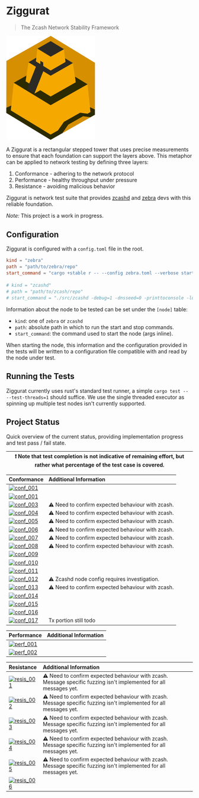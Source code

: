 # Ziggurat
> The Zcash Network Stability Framework

<img src="./logo.png" alt="Ziggurat Logo" width="240" />

A Ziggurat is a rectangular stepped tower that uses precise measurements to ensure
that each foundation can support the layers above. This metaphor can be applied to
network testing by defining three layers:

1. Conformance - adhering to the network protocol
2. Performance - healthy throughput under pressure
3. Resistance - avoiding malicious behavior

Ziggurat is network test suite that provides [zcashd](https://github.com/zcash/zcash)
and [zebra](https://github.com/ZcashFoundation/zebra) devs with this reliable foundation.

*Note:* This project is a work in progress.

## Configuration

Ziggurat is configured with a `config.toml` file in the root.

```toml
kind = "zebra"
path = "path/to/zebra/repo"
start_command = "cargo +stable r -- --config zebra.toml --verbose start"

# kind = "zcashd"
# path = "path/to/zcash/repo"
# start_command = "./src/zcashd -debug=1 -dnsseed=0 -printtoconsole -logips=1 -listenonion=0 -dns=0 -conf=/path/to/zcash/repo/zcash.conf"
```

Information about the node to be tested can be set under the `[node]` table:

- `kind`: one of `zebra` or `zcashd`
- `path`: absolute path in which to run the start and stop commands.
- `start_command`: the command used to start the node (args inline).

When starting the node, this information and the configuration provided in the tests will be written to a configuration file compatible with and read by the node under test.

## Running the Tests

Ziggurat currently uses rust's standard test runner, a simple `cargo test -- --test-threads=1` should suffice. We use the single threaded executor as spinning up multiple test nodes isn't currently supported.

## Project Status

Quick overview of the current status, providing implementation progress and test pass / fail state.

|:exclamation: Note that test completion is **not** indicative of remaining effort, but rather what percentage of the test case is covered.|
|---|

| Conformance | Additional Information |
| :---------- | :--------------------- |
| [![conf_001](https://img.shields.io/badge/001-██████████-green)   ](SPEC.md#ZG-CONFORMANCE-001)|
| [![conf_001](https://img.shields.io/badge/002-██████████-green)   ](SPEC.md#ZG-CONFORMANCE-002)|
| [![conf_003](https://img.shields.io/badge/003-██████████-green)   ](SPEC.md#ZG-CONFORMANCE-003)| :warning: Need to confirm expected behaviour with zcash.
| [![conf_004](https://img.shields.io/badge/004-██████████-green)   ](SPEC.md#ZG-CONFORMANCE-004)| :warning: Need to confirm expected behaviour with zcash.
| [![conf_005](https://img.shields.io/badge/005-██████████-red)     ](SPEC.md#ZG-CONFORMANCE-005)| :warning: Need to confirm expected behaviour with zcash.
| [![conf_006](https://img.shields.io/badge/006-██████████-green)   ](SPEC.md#ZG-CONFORMANCE-006)| :warning: Need to confirm expected behaviour with zcash.
| [![conf_007](https://img.shields.io/badge/007-██████████-red)     ](SPEC.md#ZG-CONFORMANCE-007)| :warning: Need to confirm expected behaviour with zcash.
| [![conf_008](https://img.shields.io/badge/008-██████████-red)     ](SPEC.md#ZG-CONFORMANCE-008)| :warning: Need to confirm expected behaviour with zcash.
| [![conf_009](https://img.shields.io/badge/009-██████████-green)   ](SPEC.md#ZG-CONFORMANCE-009)|
| [![conf_010](https://img.shields.io/badge/010-██████████-red)     ](SPEC.md#ZG-CONFORMANCE-010)|
| [![conf_011](https://img.shields.io/badge/011-██████████-red)     ](SPEC.md#ZG-CONFORMANCE-011)|
| [![conf_012](https://img.shields.io/badge/012-██████████-red)     ](SPEC.md#ZG-CONFORMANCE-012)| :warning: Zcashd node config requires investigation.
| [![conf_013](https://img.shields.io/badge/013-██████████-red)     ](SPEC.md#ZG-CONFORMANCE-013)| :warning: Need to confirm expected behaviour with zcash.
| [![conf_014](https://img.shields.io/badge/014-░░░░░░░░░░-inactive)](SPEC.md#ZG-CONFORMANCE-014)|
| [![conf_015](https://img.shields.io/badge/015-██████████-red)     ](SPEC.md#ZG-CONFORMANCE-015)|
| [![conf_016](https://img.shields.io/badge/016-██████████-red)     ](SPEC.md#ZG-CONFORMANCE-016)|
| [![conf_017](https://img.shields.io/badge/017-█████░░░░░-red)     ](SPEC.md#ZG-CONFORMANCE-017)| Tx portion still todo

| Performance | Additional Information |
| :---------- | :--------------------- |
| [![perf_001](https://img.shields.io/badge/001-░░░░░░░░░░-inactive)](SPEC.md#ZG-PERFORMANCE-001)|
| [![perf_002](https://img.shields.io/badge/002-░░░░░░░░░░-inactive)](SPEC.md#ZG-PERFORMANCE-002)|

| Resistance | Additional Information |
| :--------- | :--------------------- |
| [![resis_001](https://img.shields.io/badge/001-████████░░-red)](SPEC.md#ZG-RESISTANCE-001)| :warning: Need to confirm expected behaviour with zcash. Message specific fuzzing isn't implemented for all messages yet.
| [![resis_002](https://img.shields.io/badge/002-████████░░-red)](SPEC.md#ZG-RESISTANCE-002)| :warning: Need to confirm expected behaviour with zcash. Message specific fuzzing isn't implemented for all messages yet.
| [![resis_003](https://img.shields.io/badge/003-████████░░-red)](SPEC.md#ZG-RESISTANCE-003)| :warning: Need to confirm expected behaviour with zcash. Message specific fuzzing isn't implemented for all messages yet.
| [![resis_004](https://img.shields.io/badge/004-████████░░-red)](SPEC.md#ZG-RESISTANCE-004)| :warning: Need to confirm expected behaviour with zcash. Message specific fuzzing isn't implemented for all messages yet.
| [![resis_005](https://img.shields.io/badge/005-████████░░-red)](SPEC.md#ZG-RESISTANCE-005)| :warning: Need to confirm expected behaviour with zcash. Message specific fuzzing isn't implemented for all messages yet.
| [![resis_006](https://img.shields.io/badge/006-░░░░░░░░░░-inactive)](SPEC.md#ZG-RESISTANCE-006)|

